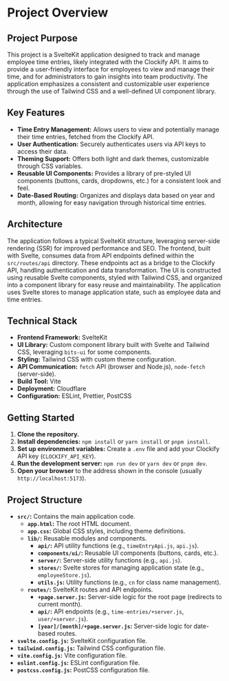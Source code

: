 # Project Overview

## Project Purpose

This project is a SvelteKit application designed to track and manage employee time entries, likely integrated with the Clockify API. It aims to provide a user-friendly interface for employees to view and manage their time, and for administrators to gain insights into team productivity. The application emphasizes a consistent and customizable user experience through the use of Tailwind CSS and a well-defined UI component library.

## Key Features

*   **Time Entry Management:** Allows users to view and potentially manage their time entries, fetched from the Clockify API.
*   **User Authentication:** Securely authenticates users via API keys to access their data.
*   **Theming Support:** Offers both light and dark themes, customizable through CSS variables.
*   **Reusable UI Components:** Provides a library of pre-styled UI components (buttons, cards, dropdowns, etc.) for a consistent look and feel.
*   **Date-Based Routing:** Organizes and displays data based on year and month, allowing for easy navigation through historical time entries.

## Architecture

The application follows a typical SvelteKit structure, leveraging server-side rendering (SSR) for improved performance and SEO. The frontend, built with Svelte, consumes data from API endpoints defined within the `src/routes/api` directory. These endpoints act as a bridge to the Clockify API, handling authentication and data transformation. The UI is constructed using reusable Svelte components, styled with Tailwind CSS, and organized into a component library for easy reuse and maintainability. The application uses Svelte stores to manage application state, such as employee data and time entries.

## Technical Stack

*   **Frontend Framework:** SvelteKit
*   **UI Library:** Custom component library built with Svelte and Tailwind CSS, leveraging `bits-ui` for some components.
*   **Styling:** Tailwind CSS with custom theme configuration.
*   **API Communication:** `fetch` API (browser and Node.js), `node-fetch` (server-side).
*   **Build Tool:** Vite
*   **Deployment:** Cloudflare
*   **Configuration:** ESLint, Prettier, PostCSS

## Getting Started

1.  **Clone the repository.**
2.  **Install dependencies:** `npm install` or `yarn install` or `pnpm install`.
3.  **Set up environment variables:** Create a `.env` file and add your Clockify API key (`CLOCKIFY_API_KEY`).
4.  **Run the development server:** `npm run dev` or `yarn dev` or `pnpm dev`.
5.  **Open your browser** to the address shown in the console (usually `http://localhost:5173`).

## Project Structure

*   **`src/`:** Contains the main application code.
    *   **`app.html`:** The root HTML document.
    *   **`app.css`:** Global CSS styles, including theme definitions.
    *   **`lib/`:** Reusable modules and components.
        *   **`api/`:** API utility functions (e.g., `timeEntryApi.js`, `api.js`).
        *   **`components/ui/`:** Reusable UI components (buttons, cards, etc.).
        *   **`server/`:** Server-side utility functions (e.g., `api.js`).
        *   **`stores/`:** Svelte stores for managing application state (e.g., `employeeStore.js`).
        *   **`utils.js`:** Utility functions (e.g., `cn` for class name management).
    *   **`routes/`:** SvelteKit routes and API endpoints.
        *   **`+page.server.js`:** Server-side logic for the root page (redirects to current month).
        *   **`api/`:** API endpoints (e.g., `time-entries/+server.js`, `user/+server.js`).
        *   **`[year]/[month]/+page.server.js`:** Server-side logic for date-based routes.
*   **`svelte.config.js`:** SvelteKit configuration file.
*   **`tailwind.config.js`:** Tailwind CSS configuration file.
*   **`vite.config.js`:** Vite configuration file.
*   **`eslint.config.js`:** ESLint configuration file.
*   **`postcss.config.js`:** PostCSS configuration file.
